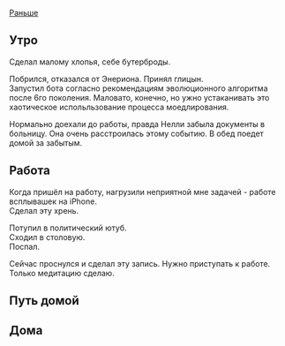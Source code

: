 [Раньше](2019.11.06.md)
## Утро
Сделал малому хлопья, себе бутерброды.

Побрился, отказался от Энериона. Принял глицын.  
Запустил бота согласно рекомендациям эволюционного алгоритма после 6го поколения. Маловато, конечно, но ужно устаканивать это хаотическое испольльзование процесса моедлирования.

Нормально доехали до работы, правда Нелли забыла документы в больницу. Она очень расстроилась этому событию. В обед поедет домой за забытым.
## Работа
Когда пришёл на работу, нагрузили неприятной мне задачей - работе всплывашек на iPhone.  
Сделал эту хрень.

Потупил в политический ютуб.  
Сходил в столовую.  
Поспал.

Сейчас проснулся и сделал эту запись. Нужно приступать к работе. Только медитацию сделаю.

## Путь домой
## Дома
